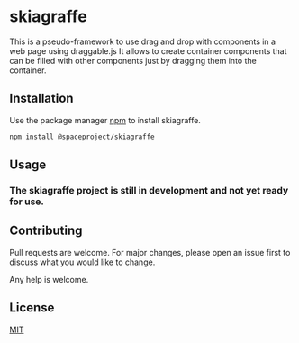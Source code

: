 # skiagraffe

This is a pseudo-framework to use drag and drop with components in a web page using draggable.js
It allows to create container components that can be filled with other components just by dragging them into the container.

## Installation

Use the package manager [npm](https://www.npmjs.com/) to install skiagraffe.

```bash
npm install @spaceproject/skiagraffe
```

## Usage

### The skiagraffe project is still in development and not yet ready for use.


## Contributing

Pull requests are welcome. For major changes, please open an issue first
to discuss what you would like to change.

Any help is welcome.
## License

[MIT](https://choosealicense.com/licenses/mit/)